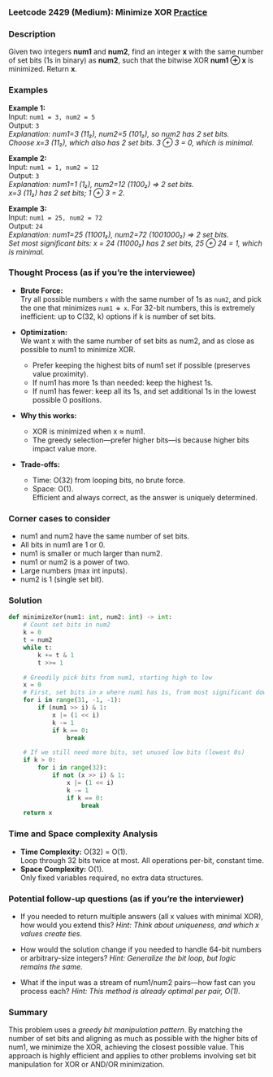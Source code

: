 ### Leetcode 2429 (Medium): Minimize XOR [Practice](https://leetcode.com/problems/minimize-xor)

### Description  
Given two integers **num1** and **num2**, find an integer **x** with the same number of set bits (1s in binary) as **num2**, such that the bitwise XOR **num1 ⊕ x** is minimized. Return **x**.

### Examples  

**Example 1:**  
Input: `num1 = 3, num2 = 5`  
Output: `3`  
*Explanation: num1=3 (11₂), num2=5 (101₂), so num2 has 2 set bits.  
Choose x=3 (11₂), which also has 2 set bits. 3 ⊕ 3 = 0, which is minimal.*

**Example 2:**  
Input: `num1 = 1, num2 = 12`  
Output: `3`  
*Explanation: num1=1 (1₂), num2=12 (1100₂) ⇒ 2 set bits.  
x=3 (11₂) has 2 set bits; 1 ⊕ 3 = 2.*

**Example 3:**  
Input: `num1 = 25, num2 = 72`  
Output: `24`  
*Explanation: num1=25 (11001₂), num2=72 (1001000₂) ⇒ 2 set bits.  
Set most significant bits: x = 24 (11000₂) has 2 set bits, 25 ⊕ 24 = 1, which is minimal.*

### Thought Process (as if you’re the interviewee)  
- **Brute Force:**  
  Try all possible numbers `x` with the same number of 1s as `num2`, and pick the one that minimizes `num1 ⊕ x`. For 32-bit numbers, this is extremely inefficient: up to C(32, k) options if k is number of set bits.

- **Optimization:**  
  We want x with the same number of set bits as num2, and as close as possible to num1 to minimize XOR.
  - Prefer keeping the highest bits of num1 set if possible (preserves value proximity).
  - If num1 has more 1s than needed: keep the highest 1s.
  - If num1 has fewer: keep all its 1s, and set additional 1s in the lowest possible 0 positions.

- **Why this works:**  
  - XOR is minimized when x ≈ num1.
  - The greedy selection—prefer higher bits—is because higher bits impact value more.

- **Trade-offs:**  
  - Time: O(32) from looping bits, no brute force.
  - Space: O(1).  
  Efficient and always correct, as the answer is uniquely determined.

### Corner cases to consider  
- num1 and num2 have the same number of set bits.
- All bits in num1 are 1 or 0.
- num1 is smaller or much larger than num2.
- num1 or num2 is a power of two.
- Large numbers (max int inputs).
- num2 is 1 (single set bit).

### Solution

```python
def minimizeXor(num1: int, num2: int) -> int:
    # Count set bits in num2
    k = 0
    t = num2
    while t:
        k += t & 1
        t >>= 1

    # Greedily pick bits from num1, starting high to low
    x = 0
    # First, set bits in x where num1 has 1s, from most significant down
    for i in range(31, -1, -1):
        if (num1 >> i) & 1:
            x |= (1 << i)
            k -= 1
            if k == 0:
                break

    # If we still need more bits, set unused low bits (lowest 0s)
    if k > 0:
        for i in range(32):
            if not (x >> i) & 1:
                x |= (1 << i)
                k -= 1
                if k == 0:
                    break
    return x
```

### Time and Space complexity Analysis  

- **Time Complexity:** O(32) = O(1).  
  Loop through 32 bits twice at most. All operations per-bit, constant time.
- **Space Complexity:** O(1).  
  Only fixed variables required, no extra data structures.

### Potential follow-up questions (as if you’re the interviewer)  

- If you needed to return multiple answers (all x values with minimal XOR), how would you extend this?
  *Hint: Think about uniqueness, and which x values create ties.*

- How would the solution change if you needed to handle 64-bit numbers or arbitrary-size integers?
  *Hint: Generalize the bit loop, but logic remains the same.*

- What if the input was a stream of num1/num2 pairs—how fast can you process each?
  *Hint: This method is already optimal per pair, O(1).*

### Summary
This problem uses a *greedy bit manipulation pattern*. By matching the number of set bits and aligning as much as possible with the higher bits of num1, we minimize the XOR, achieving the closest possible value. This approach is highly efficient and applies to other problems involving set bit manipulation for XOR or AND/OR minimization.